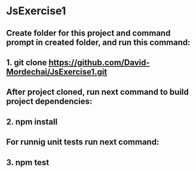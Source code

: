 # JsExercise1

## Create folder for this project and command prompt in created folder, and run this command:
## 1. git clone https://github.com/David-Mordechai/JsExercise1.git

## After project cloned, run next command to build project dependencies:
## 2. npm install

## For runnig unit tests run next command:
## 3. npm test
